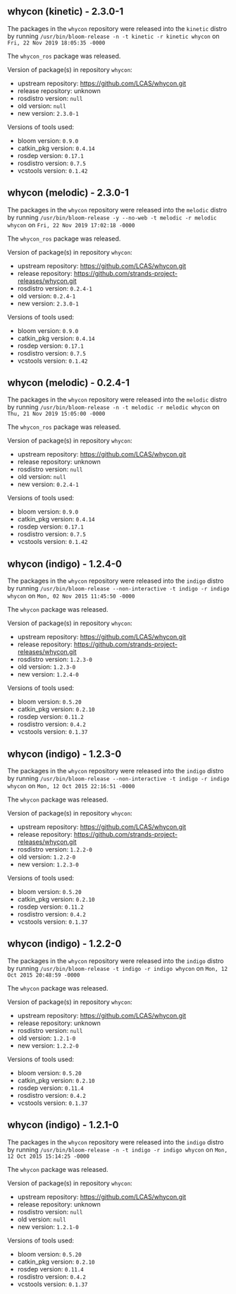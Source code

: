 ## whycon (kinetic) - 2.3.0-1

The packages in the `whycon` repository were released into the `kinetic` distro by running `/usr/bin/bloom-release -n -t kinetic -r kinetic whycon` on `Fri, 22 Nov 2019 18:05:35 -0000`

The `whycon_ros` package was released.

Version of package(s) in repository `whycon`:

- upstream repository: https://github.com/LCAS/whycon.git
- release repository: unknown
- rosdistro version: `null`
- old version: `null`
- new version: `2.3.0-1`

Versions of tools used:

- bloom version: `0.9.0`
- catkin_pkg version: `0.4.14`
- rosdep version: `0.17.1`
- rosdistro version: `0.7.5`
- vcstools version: `0.1.42`


## whycon (melodic) - 2.3.0-1

The packages in the `whycon` repository were released into the `melodic` distro by running `/usr/bin/bloom-release -y --no-web -t melodic -r melodic whycon` on `Fri, 22 Nov 2019 17:02:18 -0000`

The `whycon_ros` package was released.

Version of package(s) in repository `whycon`:

- upstream repository: https://github.com/LCAS/whycon.git
- release repository: https://github.com/strands-project-releases/whycon.git
- rosdistro version: `0.2.4-1`
- old version: `0.2.4-1`
- new version: `2.3.0-1`

Versions of tools used:

- bloom version: `0.9.0`
- catkin_pkg version: `0.4.14`
- rosdep version: `0.17.1`
- rosdistro version: `0.7.5`
- vcstools version: `0.1.42`


## whycon (melodic) - 0.2.4-1

The packages in the `whycon` repository were released into the `melodic` distro by running `/usr/bin/bloom-release -n -t melodic -r melodic whycon` on `Thu, 21 Nov 2019 15:05:00 -0000`

The `whycon_ros` package was released.

Version of package(s) in repository `whycon`:

- upstream repository: https://github.com/LCAS/whycon.git
- release repository: unknown
- rosdistro version: `null`
- old version: `null`
- new version: `0.2.4-1`

Versions of tools used:

- bloom version: `0.9.0`
- catkin_pkg version: `0.4.14`
- rosdep version: `0.17.1`
- rosdistro version: `0.7.5`
- vcstools version: `0.1.42`


## whycon (indigo) - 1.2.4-0

The packages in the `whycon` repository were released into the `indigo` distro by running `/usr/bin/bloom-release --non-interactive -t indigo -r indigo whycon` on `Mon, 02 Nov 2015 11:45:50 -0000`

The `whycon` package was released.

Version of package(s) in repository `whycon`:
- upstream repository: https://github.com/LCAS/whycon.git
- release repository: https://github.com/strands-project-releases/whycon.git
- rosdistro version: `1.2.3-0`
- old version: `1.2.3-0`
- new version: `1.2.4-0`

Versions of tools used:
- bloom version: `0.5.20`
- catkin_pkg version: `0.2.10`
- rosdep version: `0.11.2`
- rosdistro version: `0.4.2`
- vcstools version: `0.1.37`


## whycon (indigo) - 1.2.3-0

The packages in the `whycon` repository were released into the `indigo` distro by running `/usr/bin/bloom-release --non-interactive -t indigo -r indigo whycon` on `Mon, 12 Oct 2015 22:16:51 -0000`

The `whycon` package was released.

Version of package(s) in repository `whycon`:
- upstream repository: https://github.com/LCAS/whycon.git
- release repository: https://github.com/strands-project-releases/whycon.git
- rosdistro version: `1.2.2-0`
- old version: `1.2.2-0`
- new version: `1.2.3-0`

Versions of tools used:
- bloom version: `0.5.20`
- catkin_pkg version: `0.2.10`
- rosdep version: `0.11.2`
- rosdistro version: `0.4.2`
- vcstools version: `0.1.37`


## whycon (indigo) - 1.2.2-0

The packages in the `whycon` repository were released into the `indigo` distro by running `/usr/bin/bloom-release -t indigo -r indigo whycon` on `Mon, 12 Oct 2015 20:48:59 -0000`

The `whycon` package was released.

Version of package(s) in repository `whycon`:
- upstream repository: https://github.com/LCAS/whycon.git
- release repository: unknown
- rosdistro version: `null`
- old version: `1.2.1-0`
- new version: `1.2.2-0`

Versions of tools used:
- bloom version: `0.5.20`
- catkin_pkg version: `0.2.10`
- rosdep version: `0.11.4`
- rosdistro version: `0.4.2`
- vcstools version: `0.1.37`


## whycon (indigo) - 1.2.1-0

The packages in the `whycon` repository were released into the `indigo` distro by running `/usr/bin/bloom-release -n -t indigo -r indigo whycon` on `Mon, 12 Oct 2015 15:14:25 -0000`

The `whycon` package was released.

Version of package(s) in repository `whycon`:
- upstream repository: https://github.com/LCAS/whycon.git
- release repository: unknown
- rosdistro version: `null`
- old version: `null`
- new version: `1.2.1-0`

Versions of tools used:
- bloom version: `0.5.20`
- catkin_pkg version: `0.2.10`
- rosdep version: `0.11.4`
- rosdistro version: `0.4.2`
- vcstools version: `0.1.37`


